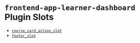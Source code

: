 # `frontend-app-learner-dashboard` Plugin Slots

* [`course_card_action_slot`](./CourseCardActionSlot/)
* [`footer_slot`](./FooterSlot/)
